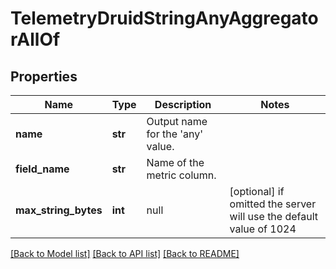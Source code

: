 # TelemetryDruidStringAnyAggregatorAllOf

## Properties
Name | Type | Description | Notes
------------ | ------------- | ------------- | -------------
**name** | **str** | Output name for the &#39;any&#39; value. | 
**field_name** | **str** | Name of the metric column. | 
**max_string_bytes** | **int** | null | [optional]  if omitted the server will use the default value of 1024

[[Back to Model list]](../README.md#documentation-for-models) [[Back to API list]](../README.md#documentation-for-api-endpoints) [[Back to README]](../README.md)


